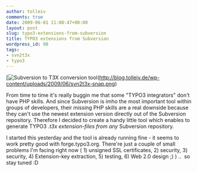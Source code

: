 ```yaml
---
author: tolleiv
comments: true
date: 2009-06-01 11:08:47+00:00
layout: post
slug: typo3-extensions-from-subversion
title: TYPO3 extensions from Subversion
wordpress_id: 98
tags:
- svn2t3x
- typo3
---
```


[![Subversion to T3X conversion tool](http://blog.tolleiv.de/wp-content/uploads/2009/06/svn2t3x-snap-150x150.png)(http://blog.tolleiv.de/wp-content/uploads/2009/06/svn2t3x-snap.png)

From time to time it's really buggin me that some "TYPO3 integrators" don't have PHP skills. And since Subversion is imho the most important tool within groups of developers, their missing PHP skills are a real downside because they can't use the newest extension version directly out of the Subversion repository. Therefore I decided to create a handy little tool which enables to generate TYPO3 *.t3x extension-files from any* Subversion repository.

I started this yesterday and the tool is already running fine - it seems to work pretty good with forge.typo3.org. There're just a couple of small problems I'm facing right now ( 1) unsigned SSL certificates, 2) security, 3) security, 4) Extension-key extraction, 5) testing, 6) Web 2.0 design ;) ) ..  so stay tuned :D
